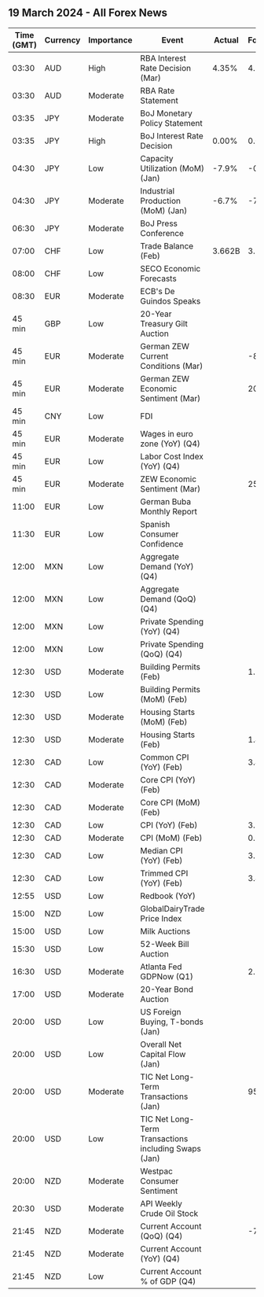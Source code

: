 ## 19 March 2024 - All Forex News

| Time (GMT) | Currency | Importance | Event | Actual | Forecast | Previous |
|------|----------|------------|-------|--------|----------|----------|
| 03:30 | AUD | High | RBA Interest Rate Decision (Mar) | 4.35% | 4.35% | 4.35% |
| 03:30 | AUD | Moderate | RBA Rate Statement |  |  |  |
| 03:35 | JPY | Moderate | BoJ Monetary Policy Statement |  |  |  |
| 03:35 | JPY | High | BoJ Interest Rate Decision | 0.00% | 0.00% | -0.10% |
| 04:30 | JPY | Low | Capacity Utilization (MoM) (Jan) | -7.9% | -0.1% | 0.2% |
| 04:30 | JPY | Moderate | Industrial Production (MoM) (Jan) | -6.7% | -7.5% | 1.2% |
| 06:30 | JPY | Moderate | BoJ Press Conference |  |  |  |
| 07:00 | CHF | Low | Trade Balance (Feb) | 3.662B | 3.500B | 4.701B |
| 08:00 | CHF | Low | SECO Economic Forecasts |  |  |  |
| 08:30 | EUR | Moderate | ECB's De Guindos Speaks |  |  |  |
| 45 min | GBP | Low | 20-Year Treasury Gilt Auction |  |  | 4.391% |
| 45 min | EUR | Moderate | German ZEW Current Conditions (Mar) |  | -82.0 | -81.7 |
| 45 min | EUR | Moderate | German ZEW Economic Sentiment (Mar) |  | 20.6 | 19.9 |
| 45 min | CNY | Low | FDI |  |  | -11.70% |
| 45 min | EUR | Moderate | Wages in euro zone (YoY) (Q4) |  |  | 5.30% |
| 45 min | EUR | Low | Labor Cost Index (YoY) (Q4) |  |  | 5.30% |
| 45 min | EUR | Moderate | ZEW Economic Sentiment (Mar) |  | 25.4 | 25.0 |
| 11:00 | EUR | Low | German Buba Monthly Report |  |  |  |
| 11:30 | EUR | Low | Spanish Consumer Confidence |  |  | 78.6 |
| 12:00 | MXN | Low | Aggregate Demand (YoY) (Q4) |  |  | 2.70% |
| 12:00 | MXN | Low | Aggregate Demand (QoQ) (Q4) |  |  | 0.00% |
| 12:00 | MXN | Low | Private Spending (YoY) (Q4) |  |  | 4.30% |
| 12:00 | MXN | Low | Private Spending (QoQ) (Q4) |  |  | 1.20% |
| 12:30 | USD | Moderate | Building Permits (Feb) |  | 1.500M | 1.489M |
| 12:30 | USD | Low | Building Permits (MoM) (Feb) |  |  | -0.3% |
| 12:30 | USD | Moderate | Housing Starts (MoM) (Feb) |  |  | -14.8% |
| 12:30 | USD | Moderate | Housing Starts (Feb) |  | 1.430M | 1.331M |
| 12:30 | CAD | Low | Common CPI (YoY) (Feb) |  | 3.4% | 3.4% |
| 12:30 | CAD | Moderate | Core CPI (YoY) (Feb) |  |  | 2.4% |
| 12:30 | CAD | Moderate | Core CPI (MoM) (Feb) |  |  | 0.1% |
| 12:30 | CAD | Low | CPI (YoY) (Feb) |  | 3.1% | 2.9% |
| 12:30 | CAD | Moderate | CPI (MoM) (Feb) |  | 0.6% | 0.0% |
| 12:30 | CAD | Low | Median CPI (YoY) (Feb) |  | 3.3% | 3.3% |
| 12:30 | CAD | Low | Trimmed CPI (YoY) (Feb) |  | 3.4% | 3.4% |
| 12:55 | USD | Low | Redbook (YoY) |  |  | 3.0% |
| 15:00 | NZD | Low | GlobalDairyTrade Price Index |  |  | -2.3% |
| 15:00 | USD | Low | Milk Auctions |  |  | 3,630.0 |
| 15:30 | USD | Low | 52-Week Bill Auction |  |  | 4.695% |
| 16:30 | USD | Moderate | Atlanta Fed GDPNow (Q1) |  | 2.3% | 2.3% |
| 17:00 | USD | Moderate | 20-Year Bond Auction |  |  | 4.595% |
| 20:00 | USD | Low | US Foreign Buying, T-bonds (Jan) |  |  | 33.80B |
| 20:00 | USD | Low | Overall Net Capital Flow (Jan) |  |  | 139.80B |
| 20:00 | USD | Moderate | TIC Net Long-Term Transactions (Jan) |  | 95.5B | 160.2B |
| 20:00 | USD | Low | TIC Net Long-Term Transactions including Swaps (Jan) |  |  | 160.20B |
| 20:00 | NZD | Moderate | Westpac Consumer Sentiment |  |  | 88.9 |
| 20:30 | USD | Moderate | API Weekly Crude Oil Stock |  |  | -5.521M |
| 21:45 | NZD | Moderate | Current Account (QoQ) (Q4) |  | -7.79B | -11.47B |
| 21:45 | NZD | Moderate | Current Account (YoY) (Q4) |  |  | -30.58B |
| 21:45 | NZD | Low | Current Account % of GDP (Q4) |  |  | -7.60% |
